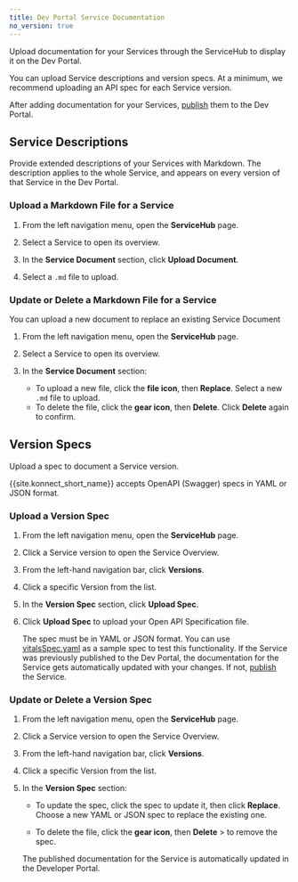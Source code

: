 ```yaml
---
title: Dev Portal Service Documentation
no_version: true
---
```


Upload documentation for your Services through the ServiceHub to display it
on the Dev Portal.

You can upload Service descriptions and version specs. At a minimum, we
recommend uploading an API spec for each Service version.

After adding documentation for your Services,
[publish](/konnect/dev-portal/publish) them to the Dev Portal.

## Service Descriptions

Provide extended descriptions of your Services with Markdown. The
description applies to the whole Service, and appears on every version of that
Service in the Dev Portal.

### Upload a Markdown File for a Service

1. From the left navigation menu, open the **ServiceHub** page.

2. Select a Service to open its overview.

3. In the **Service Document** section, click **Upload Document**.

3. Select a `.md` file to upload.

### Update or Delete a Markdown File for a Service

You can upload a new document to replace an existing Service Document

1. From the left navigation menu, open the **ServiceHub** page.

2. Select a Service to open its overview.

3. In the **Service Document** section:
    * To upload a new file, click the **file icon**, then
    **Replace**. Select a new `.md` file to upload.
    * To delete the file, click the **gear icon**, then **Delete**.
    Click **Delete** again to confirm.

## Version Specs

Upload a spec to document a Service version.

{{site.konnect_short_name}} accepts OpenAPI (Swagger) specs in YAML or JSON
format.

### Upload a Version Spec

1. From the left navigation menu, open the **ServiceHub** page.

2. Click a Service version to open the Service Overview.

3. From the left-hand navigation bar, click **Versions**.

4. Click a specific Version from the list.

5. In the **Version Spec** section, click **Upload Spec**.

6. Click **Upload Spec** to upload your Open API Specification file.

    The spec must be in YAML or JSON format. You
    can use [vitalsSpec.yaml](/konnect/vitalsSpec.yaml) as a sample spec to test this functionality.
    If the Service was previously published to the Dev Portal, the documentation
    for the Service gets automatically updated with your changes. If not,
    [publish](/konnect/dev-portal/publish) the Service.

### Update or Delete a Version Spec

1. From the left navigation menu, open the **ServiceHub** page.

2. Click a Service version to open the Service Overview.

3. From the left-hand navigation bar, click **Versions**.

4. Click a specific Version from the list.

5. In the **Version Spec** section:

    * To update the spec, click the spec to update it, then click **Replace**. Choose a new YAML or
    JSON spec to replace the existing one.

    * To delete the file, click the **gear icon**, then **Delete** > to remove the spec.

    The published documentation for the Service is automatically updated in the Developer Portal.